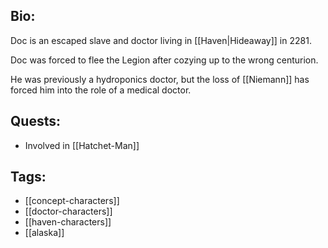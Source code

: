 ## Bio:

Doc is an escaped slave and doctor living in [[Haven|Hideaway]] in 2281.

Doc was forced to flee the Legion after cozying up to the wrong centurion.

He was previously a hydroponics doctor, but the loss of [[Niemann]] has forced him into the role of a medical doctor.

## Quests:

- Involved in [[Hatchet-Man]]

## Tags:

- [[concept-characters]]
- [[doctor-characters]]
- [[haven-characters]]
- [[alaska]]